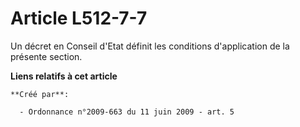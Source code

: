 # Article L512-7-7

Un décret en Conseil d'Etat définit les conditions d'application de la présente section.

**Liens relatifs à cet article**

	**Créé par**:

	  - Ordonnance n°2009-663 du 11 juin 2009 - art. 5
